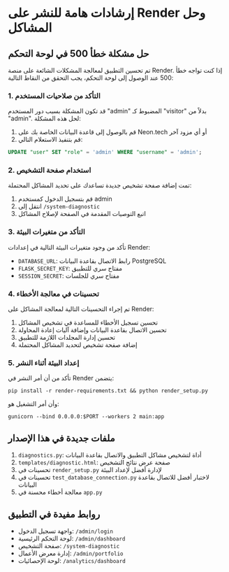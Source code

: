 # إرشادات هامة للنشر على Render وحل المشاكل

## حل مشكلة خطأ 500 في لوحة التحكم

تم تحسين التطبيق لمعالجة المشكلات الشائعة على منصة Render. إذا كنت تواجه خطأ 500 عند الوصول إلى لوحة التحكم، يجب التحقق من النقاط التالية:

### 1. التأكد من صلاحيات المستخدم

قد تكون المشكلة بسبب دور المستخدم "admin" المضبوط كـ "visitor" بدلاً من "admin". لحل هذه المشكلة:

1. قم بالوصول إلى قاعدة البيانات الخاصة بك على Neon.tech أو أي مزود آخر
2. قم بتنفيذ الاستعلام التالي:

```sql
UPDATE "user" SET "role" = 'admin' WHERE "username" = 'admin';
```

### 2. استخدام صفحة التشخيص

تمت إضافة صفحة تشخيص جديدة تساعدك على تحديد المشاكل المحتملة:

1. قم بتسجيل الدخول كمستخدم admin
2. انتقل إلى `/system-diagnostic`
3. اتبع التوصيات المقدمة في الصفحة لإصلاح المشاكل

### 3. التأكد من متغيرات البيئة

تأكد من وجود متغيرات البيئة التالية في إعدادات Render:

- `DATABASE_URL`: رابط الاتصال بقاعدة البيانات PostgreSQL
- `FLASK_SECRET_KEY`: مفتاح سري للتطبيق
- `SESSION_SECRET`: مفتاح سري للجلسات

### 4. تحسينات في معالجة الأخطاء

تم إجراء التحسينات التالية لمعالجة المشاكل على Render:

1. تحسين تسجيل الأخطاء للمساعدة في تشخيص المشاكل
2. تحسين الاتصال بقاعدة البيانات وإضافة آليات إعادة المحاولة
3. تحسين إدارة المجلدات اللازمة للتطبيق
4. إضافة صفحة تشخيص لتحديد المشاكل المحتملة

### 5. إعداد البيئة أثناء النشر

تأكد من أن أمر النشر في Render يتضمن:

```
pip install -r render-requirements.txt && python render_setup.py
```

وأن أمر التشغيل هو:

```
gunicorn --bind 0.0.0.0:$PORT --workers 2 main:app
```

## ملفات جديدة في هذا الإصدار

1. `diagnostics.py`: أداة لتشخيص مشاكل التطبيق والاتصال بقاعدة البيانات
2. `templates/diagnostic.html`: صفحة عرض نتائج التشخيص
3. تحسينات في `render_setup.py` لإدارة أفضل لإعداد البيئة
4. تحسينات في `test_database_connection.py` لاختبار أفضل للاتصال بقاعدة البيانات
5. معالجة أخطاء محسنة في `app.py`

## روابط مفيدة في التطبيق

- واجهة تسجيل الدخول: `/admin/login`
- لوحة التحكم الرئيسية: `/admin/dashboard`
- صفحة التشخيص: `/system-diagnostic`
- إدارة معرض الأعمال: `/admin/portfolio`
- لوحة الإحصائيات: `/analytics/dashboard`